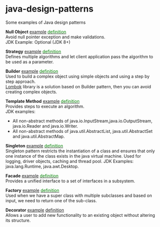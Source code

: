 # java-design-patterns
Some examples of Java design patterns  

__Null Object__ [example](/nullobject/src/main/java/pt/com/srg/nullobject/
) [<span style="color:green">definition</span>](https://www.tutorialspoint.com/design_pattern/null_object_pattern.htm)  
Avoid null pointer exception and make validations.  
JDK Example: Optional (JDK 8+)  

__Strategy__ [example](/strategy/src/main/java/pt/com/srg/strategy/
) [<span style="color:green">definition</span>](https://www.tutorialspoint.com/design_pattern/strategy_pattern.htm)  
Defines multiple algorithms and let client application pass the algorithm to be used as a parameter.

__Builder__ [example](/builder/src/main/java/pt/com/srg/builder/
) [<span style="color:green">definition</span>](https://www.tutorialspoint.com/design_pattern/builder_pattern.htm)  
Used to build a complex object using simple objects and using a step by step approach.  
[Lombok](https://projectlombok.org/) library is a solution based on Builder pattern, then you can avoid creating complex objects.  

__Template Method__ [example](templatemethod/src/pt/com/srg/templatemethod) [<span style="color:green">definition</span>](https://www.tutorialspoint.com/design_pattern/template_pattern.htm)  
Provides steps to execute an algorithm.  
JDK examples:
* All non-abstract methods of java.io.InputStream,java.io.OutputStream, java.io.Reader and java.io.Writer.  
* All non-abstract methods of java.util.AbstractList, java.util.AbstractSet and java.util.AbstractMap.  

__Singleton__ [example](singleton/src/pt/com/srg/singleton) [<span style="color:green">definition</span>](https://www.tutorialspoint.com/design_pattern/singleton_pattern.htm)  
Singleton pattern restricts the instantiation of a class and ensures that only one instance of the class exists in the java virtual machine. Used for logging, driver objects, caching and thread pool.
JDK Examples: java.lang.Runtime, java.awt.Desktop.

__Facade__ [example](facade/src/main/java/pt/com/srg/facade) [<span style="color:green">definition</span>](https://www.tutorialspoint.com/design_pattern/facade_pattern.htm)  
Provides a unified interface to a set of interfaces in a subsystem.

__Factory__ [example](factory/src/pt/com/srg/factory) [<span style="color:green">definition</span>](https://www.tutorialspoint.com/design_pattern/factory_pattern.htm)  
Used when we have a super class with multiple subclasses and based on input, we need to return one of the sub-class.

__Decorator__ [example](decorator/src/main/java/pt/com/srg/decorator) [definition](https://www.tutorialspoint.com/design_pattern/decorator_pattern.htm)  
Allows a user to add new functionality to an existing object without altering its structure.